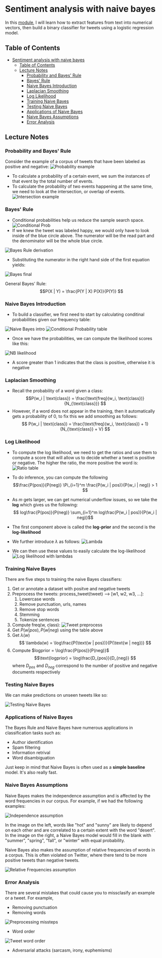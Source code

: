 # Sentiment analysis with naive bayes

In this [module](https://www.coursera.org/learn/classification-vector-spaces-in-nlp/home/week/1), I will learn how to extract features from text into numerical vectors, then build a binary classifier for tweets using a logistic regression model.

## Table of Contents
- [Sentiment analysis with naive bayes](#sentiment-analysis-with-naive-bayes)
  - [Table of Contents](#table-of-contents)
  - [Lecture Notes](#lecture-notes)
    - [Probability and Bayes' Rule](#probability-and-bayes-rule)
    - [Bayes' Rule](#bayes-rule)
    - [Naive Bayes Introduction](#naive-bayes-introduction)
    - [Laplacian Smoothing](#laplacian-smoothing)
    - [Log Likelihood](#log-likelihood)
    - [Training Naive Bayes](#training-naive-bayes)
    - [Testing Naive Bayes](#testing-naive-bayes)
    - [Applications of Naive Bayes](#applications-of-naive-bayes)
    - [Naive Bayes Assumptions](#naive-bayes-assumptions)
    - [Error Analysis](#error-analysis)

## Lecture Notes

### Probability and Bayes' Rule
Consider the example of a corpus of tweets that have been labeled as positive and negative:
![Probability example](figures/probability-basics.png)

- To calculate a probability of a certain event, we sum the instances of that event by the total number of events.
- To calculate the probability of two events happening at the same time, we need to look at the intersection, or overlap of events.
![Intersection example](figures/intersection.png)

### Bayes' Rule
- Conditional probabilities help us reduce the sample search space.
![Conditional Prob](figres/../figures/conditional-prob.png)
- If we knew the tweet was labeled happy, we would only have to look inside of the blue circle above. The numerator will be the read part and the denominator will be the whole blue circle.

![Bayes Rule derivation](figres/../figures/bayes-derivation.png)

- Substituting the numerator in the right hand side of the first equation yields:
  
![Bayes final](figures/bayes-derivation.png)

General Bayes' Rule: $$P(X | Y) = \frac{P(Y | X) P(X)}{P(Y)} $$
### Naive Bayes Introduction
- To build a classifier, we first need to start by calculating conditinal probabilities given our frequency table:

![Naive Bayes intro](figures/cond-probs-nb.png)
![Conditional Probability table](figures/cond-prob-table.png)
- Once we have the probabilities, we can compute the likelihood scores like this:
  
![NB likelihood](figures/nb-example.png)
- A score greater than 1 indicates that the class is positive, otherwise it is negative


### Laplacian Smoothing
- Recall the probability of a word given a class: $$P(w_i | \text{class}) = \frac{\text{freq}(w_i, \text{class})}{N_{\text{class}}} $$
- However, if a word does not appear in the training, then it automatically gets a probability of 0, to fix this we add smoothing as follows: $$ P(w_i | \text{class}) = \frac{\text{freq}(w_i, \text{class}) + 1}{N_{\text{class}} + V} $$

### Log Likelihood

- To compute the log likelihood, we need to get the ratios and use them to compute a score that will allow us to decide whether a tweet is positive or negative. The higher the ratio, the more positive the word is:
![Ratio table](figures/ratio.png)

- To do inference, you can compute the following $$\frac{P(pos)}{P(neg)} \Pi_{i=1}^m \frac{P(w_i | pos)}{P(w_i | neg)} > 1 $$
- As $m$ gets larger, we can get numerical underflow issues, so we take the **log** which gives us the following: $$ log\frac{P(pos)}{P(neg)} \sum_{i=1}^m log\frac{P(w_i | pos)}{P(w_i | neg)}$$ 
- The first component above is called the **log-prior** and the second is the **log-likelihood**
- We further introduce $\lambda$ as follows:
![Lambda](figures/lambda.png)

- We can then use these values to easily calculate the log-likelihood
![Log likelihood with lambdas](figures/log-likelihood.png)

### Training Naive Bayes

There are five steps to training the naive Bayes classifiers:
1. Get or annotate a dataset with positve and negative tweets
2. Preprocess the tweets: process_tweet(tweet) --> [w1, w2, w3, ...]:
   1. Lowercase words
   2. Remove punctuation, urls, names
   3. Remove stop words
   4. Stemming
   5. Tokenize sentences
3. Compute freq(w, class):
   ![Tweet preprocess](figures/preprocess.png)
4. Get $P(w | pos), P(w | neg)$ using the table above
5. Get $\lambda(w)$
   $$ \lambda(w) = \log\frac{P(\text{w | pos})}{P(\text{w | neg})} $$
6. Compute $logprior = \log\frac{P(pos)}{P(neg)}$
$$\text{logprior} = \log\frac{D_{pos}}{D_{neg}} $$ where $D_{pos}$ and $D_{neg}$ correspond to the number of positive and negative documents respectively

### Testing Naive Bayes

We can make predictions on unseen tweets like so:

![Testing Naive Bayes](figures/testing.png)

### Applications of Naive Bayes

The Bayes Rule and Naive Bayes have numerous applications in classification tasks such as:

* Author identification
* Spam filtering
* Information retrival
* Word disambiguation

Just keep in mind that Naive Bayes is often used as a **simple baseline** model.
It's also really fast.


### Naive Bayes Assumptions

Naive Bayes makes the independence assumption and is affected by the word frequencies in our corpus. For example, if we had the following examples:

![Independence assumption](figures/independence.png)

In the image on the left, words like "hot" and "sunny" are likely to depend on each other and are correlated to a certain extent with the word "desert".
In the image on the right, a Naive Bayes model would fill in the blank with "summer", "spring", "fall", or "winter" with equal probability.

Naive Bayes also makes the assumption of relative frequencies of words in a corpus.
This is often violated on Twitter, where there tend to be more positive tweets than negative tweets.

![Relative Frequencies assumption](figures/relativefreqs.png)

### Error Analysis

There are several mistakes that could cause you to missclasify an example or a tweet. For example,

* Removing punctuation
* Removing words

![Preprocessing missteps](figures/tweets-preproccess.png)

* Word order

![Tweet word order](figures/word-order.png)

* Adversarial attacks (sarcasm, irony, euphemisms)